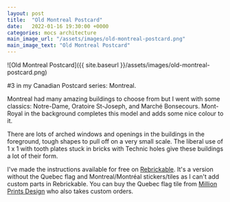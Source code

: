 ```yaml
---
layout: post
title:  "Old Montreal Postcard"
date:   2022-01-16 19:30:00 +0000
categories: mocs architecture
main_image_url: "/assets/images/old-montreal-postcard.png"
main_image_text: "Old Montreal Postcard"
---
```

![Old Montreal Postcard]({{ site.baseurl }}/assets/images/old-montreal-postcard.png)

#3 in my Canadian Postcard series: Montreal.

Montreal had many amazing buildings to choose from but I went with some classics: Notre-Dame, Oratoire St-Joseph, and Marché Bonsecours. Mont-Royal in the background completes this model and adds some nice colour to it.

There are lots of arched windows and openings in the buildings in the foreground, tough shapes to pull off on a very small scale. The liberal use of 1 x 1 with tooth plates stuck in bricks with Technic holes give these buildings a lot of their form.


I've made the instructions available for free on [Rebrickable](https://rebrickable.com/mocs/MOC-98102/NicePartsUsage/old-montreal-postcard/#details). It's a version without the Quebec flag and Montreal/Montréal stickers/tiles as I can't add custom parts in Rebrickable. You can buy the Quebec flag tile from [Million Prints Design](https://www.etsy.com/ca/shop/MillionPrintsDesign) who also takes custom orders.